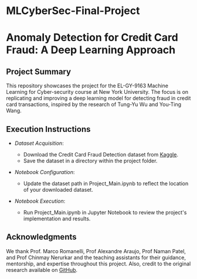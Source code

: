 # MLCyberSec-Final-Project
# Anomaly Detection for Credit Card Fraud: A Deep Learning Approach

## Project Summary
This repository showcases the project for the EL-GY-9163 Machine Learning for Cyber-security course at New York University. The focus is on replicating and improving a deep learning model for detecting fraud in credit card transactions, inspired by the research of Tung-Yu Wu and You-Ting Wang.

## Execution Instructions
- *Dataset Acquisition*: 
  - Download the Credit Card Fraud Detection dataset from [Kaggle](https://www.kaggle.com/datasets/mlg-ulb/creditcardfraud).
  - Save the dataset in a directory within the project folder.

- *Notebook Configuration*: 
  - Update the dataset path in Project_Main.ipynb to reflect the location of your downloaded dataset.

- *Notebook Execution*: 
  - Run Project_Main.ipynb in Jupyter Notebook to review the project's implementation and results.

## Acknowledgments
We thank Prof. Marco Romanelli, Prof Alexandre Araujo, Prof Naman Patel, and Prof Chinmay Nerurkar and the teaching assistants for their guidance, mentorship, and expertise throughout this project. Also, credit to the original research available on [GitHub](https://github.com/tony10101105/Locally-Interpretable-One-Class-Anomaly-Detection-for-Credit-Card-Fraud-Detection).
